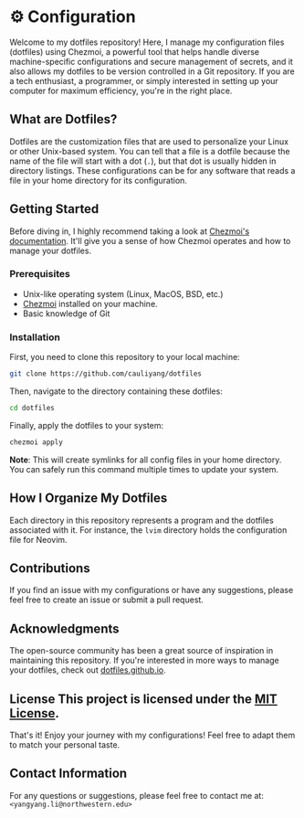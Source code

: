 # ⚙️ Configuration

Welcome to my dotfiles repository! Here, I manage my configuration files (dotfiles) using Chezmoi, a powerful tool that helps handle diverse machine-specific configurations and secure management of secrets, and it also allows my dotfiles to be version controlled in a Git repository.
If you are a tech enthusiast, a programmer, or simply interested in setting up your computer for maximum efficiency, you're in the right place.

## What are Dotfiles?

Dotfiles are the customization files that are used to personalize your Linux or other Unix-based system.
You can tell that a file is a dotfile because the name of the file will start with a dot (`.`), but that dot is usually hidden in directory listings.
These configurations can be for any software that reads a file in your home directory for its configuration.

## Getting Started

Before diving in, I highly recommend taking a look at [Chezmoi's documentation](https://github.com/twpayne/chezmoi/blob/master/docs/README.md).
It'll give you a sense of how Chezmoi operates and how to manage your dotfiles.

### Prerequisites

- Unix-like operating system (Linux, MacOS, BSD, etc.)
- [Chezmoi](https://github.com/twpayne/chezmoi) installed on your machine.
- Basic knowledge of Git

### Installation

First, you need to clone this repository to your local machine:

```bash
git clone https://github.com/cauliyang/dotfiles
```

Then, navigate to the directory containing these dotfiles:

```bash
cd dotfiles
```

Finally, apply the dotfiles to your system:

```bash
chezmoi apply
```

**Note**: This will create symlinks for all config files in your home directory. You can safely run this command multiple times to update your system.

## How I Organize My Dotfiles

Each directory in this repository represents a program and the dotfiles associated with it. For instance, the `lvim` directory holds the configuration file for Neovim.

## Contributions

If you find an issue with my configurations or have any suggestions, please feel free to create an issue or submit a pull request.

## Acknowledgments

The open-source community has been a great source of inspiration in maintaining this repository.
If you're interested in more ways to manage your dotfiles, check out [dotfiles.github.io](https://dotfiles.github.io/).

## License This project is licensed under the [MIT License](https://opensource.org/licenses/MIT).

That's it! Enjoy your journey with my configurations! Feel free to adapt them to match your personal taste.

## Contact Information

For any questions or suggestions, please feel free to contact me at:
`<yangyang.li@northwestern.edu>`
